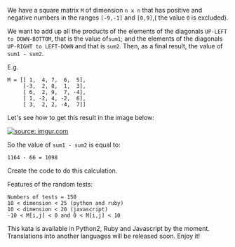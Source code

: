 We have a square matrix ```M``` of dimension ```n x n``` that has positive and negative numbers in the ranges ```[-9,-1]``` and ```[0,9]```,( the value ```0``` is excluded).

We want to add up all the products of the elements of the diagonals ```UP-LEFT to DOWN-BOTTOM```, that is the value of```sum1```; and the elements of the diagonals ```UP-RIGHT to LEFT-DOWN``` and that is ```sum2```. Then, as a final result, the value of ```sum1 - sum2```.

E.g.
```
M = [[ 1,  4, 7,  6,  5],
     [-3,  2, 8,  1,  3],
     [ 6,  2, 9,  7, -4],
     [ 1, -2, 4, -2,  6],
     [ 3,  2, 2, -4,  7]]
```     
Let's see how to get this result in the image below:

<a href="http://imgur.com/MHfydrP"><img src="http://i.imgur.com/MHfydrP.jpg?1" title="source: imgur.com" /></a>

So the value of ```sum1 - sum2``` is equal to:
```
1164 - 66 = 1098
```
Create the code to do this calculation.

Features of the random tests:
```
Numbers of tests = 150
10 < dimension < 25 (python and ruby)
10 < dimension < 20 (javascript)
-10 < M[i,j] < 0 and 0 < M[i,j] < 10
```
This kata is available in Python2, Ruby and Javascript by the moment.
Translations into another languages will be released soon.
Enjoy it!